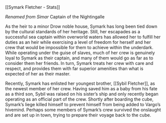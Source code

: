 [[Symark Fletcher - Stats]]

*Renamed from Simar*
Captain of the Nightingalle

As the heir to a minor Drow noble house, Symark has long been tied down by the cultural standards of her heritage. Still, her escapades as a successful sea captain within overworld waters has allowed her to fulfill her duties as an heir while exercising a level of freedom for herself and her crew that would be impossible for them to achieve within the underdark. While operating under the guise of slaves, much of her crew is genuinely loyal to Symark as their captain, and many of them would go as far as to consider them her friends. In turn, Symark treats her crew with care and respect, and provides them with far superior amenities than what is expected of her as their master.

Recently, Symark has enlisted her youngest brother, [[Sybil Fletcher]], as the newest member of her crew. Having saved him as a baby from his fate as a third son, Sybil was raised on his sister’s ship and only recently began operating as an official part of the crew.
Shortly after boarding the cube, Symark’s liege killed himself to prevent himself from being added to Vargo’s hivemind.
Perhaps some members of Symark’s crew survived the onslaught and are set up in town, trying to prepare their voyage back to the cube.